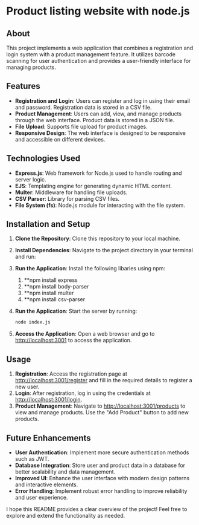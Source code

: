 # Product listing website with node.js

## About

This project implements a web application that combines a registration and login system with a product management feature. It utilizes barcode scanning for user authentication and provides a user-friendly interface for managing products.

## Features

- **Registration and Login**: Users can register and log in using their email and password. Registration data is stored in a CSV file.
- **Product Management**: Users can add, view, and manage products through the web interface. Product data is stored in a JSON file.
- **File Upload**: Supports file upload for product images.
- **Responsive Design**: The web interface is designed to be responsive and accessible on different devices.

## Technologies Used

- **Express.js**: Web framework for Node.js used to handle routing and server logic.
- **EJS**: Templating engine for generating dynamic HTML content.
- **Multer**: Middleware for handling file uploads.
- **CSV Parser**: Library for parsing CSV files.
- **File System (fs)**: Node.js module for interacting with the file system.

## Installation and Setup

1. **Clone the Repository**: Clone this repository to your local machine.
2. **Install Dependencies**: Navigate to the project directory in your terminal and run:

3. **Run the Application**: Install the following libaries using npm:
    1. **npm install express
    2. **npm install body-parser
    3. **npm install multer
    4. **npm install csv-parser


3. **Run the Application**: Start the server by running:
    ```bash
    node index.js
    ``` 


4. **Access the Application**: Open a web browser and go to [http://localhost:3001](http://localhost:3001) to access the application.

## Usage

1. **Registration**: Access the registration page at [http://localhost:3001/register](http://localhost:3001/register) and fill in the required details to register a new user.
2. **Login**: After registration, log in using the credentials at [http://localhost:3001/login](http://localhost:3001/login).
3. **Product Management**: Navigate to [http://localhost:3001/products](http://localhost:3001/products) to view and manage products. Use the "Add Product" button to add new products.

## Future Enhancements

- **User Authentication**: Implement more secure authentication methods such as JWT.
- **Database Integration**: Store user and product data in a database for better scalability and data management.
- **Improved UI**: Enhance the user interface with modern design patterns and interactive elements.
- **Error Handling**: Implement robust error handling to improve reliability and user experience.

I hope this README provides a clear overview of the project! Feel free to explore and extend the functionality as needed.


   
